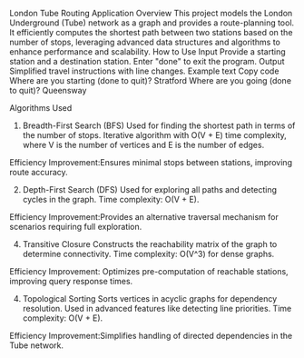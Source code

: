 London Tube Routing Application
Overview
This project models the London Underground (Tube) network as a graph and provides a route-planning tool. It efficiently computes the shortest path between two stations based on the number of stops, leveraging advanced data structures and algorithms to enhance performance and scalability.
How to Use
Input
Provide a starting station and a destination station.
Enter "done" to exit the program.
Output
Simplified travel instructions with line changes.
Example
text
Copy code
Where are you starting (done to quit)? Stratford
Where are you going (done to quit)? Queensway

Algorithms Used
1. Breadth-First Search (BFS)
Used for finding the shortest path in terms of the number of stops.
Iterative algorithm with O(V + E) time complexity, where V is the number of vertices and E is the number of edges.

Efficiency Improvement:Ensures minimal stops between stations, improving route accuracy.

2. Depth-First Search (DFS)
Used for exploring all paths and detecting cycles in the graph.
Time complexity: O(V + E).

Efficiency Improvement:Provides an alternative traversal mechanism for scenarios requiring full exploration.

4. Transitive Closure
Constructs the reachability matrix of the graph to determine connectivity.
Time complexity: O(V^3) for dense graphs.

Efficiency Improvement: Optimizes pre-computation of reachable stations, improving query response times.

4. Topological Sorting
Sorts vertices in acyclic graphs for dependency resolution.
Used in advanced features like detecting line priorities.
Time complexity: O(V + E).

Efficiency Improvement:Simplifies handling of directed dependencies in the Tube network.
